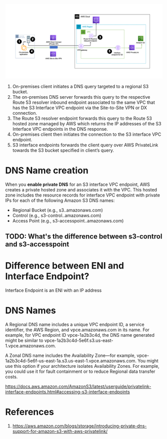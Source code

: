 
<img src="./images/connecting-2-s3-from-on-prem.png" title="connecting-2-s3-from-on-prem.png" width="900"/>

1. On-premises client initiates a DNS query targeted to a regional S3 bucket.
2. The on-premises DNS server forwards this query to the respective Route 53 resolver inbound endpoint associated to the same VPC that has the S3 Interface VPC endpoint via the Site-to-Site VPN or DX connection.
3. The Route 53 resolver endpoint forwards this query to the Route 53 hosted zone managed by AWS which returns the IP addresses of the S3 Interface VPC endpoints in the DNS response.
4. On-premises client then initiates the connection to the S3 interface VPC endpoint.
5. S3 interface endpoints forwards the client query over AWS PrivateLink towards the S3 bucket specified in client’s query.

# DNS Name creation

When you **enable private DNS** for an S3 interface VPC endpoint, AWS creates a private hosted zone and associates it with the VPC. This hosted zone includes the resource records for interface VPC endpoint with private IPs for each of the following Amazon S3 DNS names:

* Regional Bucket (e.g., s3.<Region>.amazonaws.com)
* Control (e.g., s3-control.<Region>.amazonaws.com)
* Access Point (e.g., s3-accesspoint.<Region>.amazonaws.com)

## TODO: What's the difference between s3-control and s3-accesspoint

# Difference between ENI and Interface Endpoint?

Interface Endpoint is an ENI with an IP address

# DNS Names

A Regional DNS name includes a unique VPC endpoint ID, a service identifier, the AWS Region, and vpce.amazonaws.com in its name. For example, for VPC endpoint ID vpce-1a2b3c4d, the DNS name generated might be similar to vpce-1a2b3c4d-5e6f.s3.us-east-1.vpce.amazonaws.com.

A Zonal DNS name includes the Availability Zone—for example, vpce-1a2b3c4d-5e6f-us-east-1a.s3.us-east-1.vpce.amazonaws.com. You might use this option if your architecture isolates Availability Zones. For example, you could use it for fault containment or to reduce Regional data transfer costs.

https://docs.aws.amazon.com/AmazonS3/latest/userguide/privatelink-interface-endpoints.html#accessing-s3-interface-endpoints

# References

1. https://aws.amazon.com/blogs/storage/introducing-private-dns-support-for-amazon-s3-with-aws-privatelink/